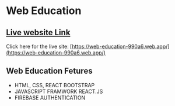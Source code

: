 # Web Education

## [Live website Link](https://web-education-990a6.web.app/)
Click here for the live site: [https://web-education-990a6.web.app/](https://web-education-990a6.web.app/)

## Web Education Fetures
-  HTML, CSS, REACT BOOTSTRAP
- JAVASCRIPT FRAMWORK REACT.JS
- FIREBASE AUTHENTICATION


